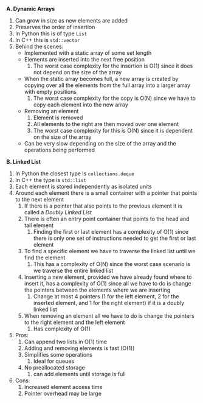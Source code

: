 **A. **Dynamic Arrays****

1. Can grow in size as new elements are added
2. Preserves the order of insertion
3. In Python this is of type ```List```
4. In C++ this is ```std::vector```
5. Behind the scenes:
    - Implemented with a static array of some set length
    - Elements are inserted into the next free position
      1. The worst case complexity for the insertion is O(1) since it does not depend on the size of the array
    - When the static array becomes full, a new array is created by copying over all the elements from the full array into a larger array with empty positions
      1. The worst case complexity for the copy is O(N) since we have to copy each element into the new array
    - Removing an element
      1. Element is removed
      2. All elements to the right are then moved over one element
      3. The worst case complexity for this is O(N) since it is dependent on the size of the array
    - Can be very slow depending on the size of the array and the operations being performed

**B. Linked List**

1. In Python the closest type is ```collections.deque```
2. In C++ the type is ```std::list```
3. Each element is stored independently as isolated units
4. Around each element there is a small container with a pointer that points to the next element
    1. If there is a pointer that also points to the previous element it is called a *Doubly Linked List*
    2. There is often an entry point container that points to the head and tail element
        1. Finding the first or last element has a complexity of O(1) since there is only one set of instructions needed to get the first or last element
    3. To find a specific element we have to traverse the linked list until we find the element
        1. This has a complexity of O(N) since the worst case scenario is we traverse the entire linked list
    4. Inserting a new element, provided we have already found where to insert it, has a complexity of O(1) since all we have to do is change the pointers between the elements where we are inserting
        1. Change at most 4 pointers (1 for the left element, 2 for the inserted element, and 1 for the right element) if it is a doubly linked list
    5. When removing an element all we have to do is change the pointers to the right element and the left element
        1. Has complexity of O(1)
5. Pros:
    1. Can append two lists in O(1) time
    2. Adding and removing elements is fast (O(1))
    3. Simplifies some operations
        1. Ideal for queues
    4. No preallocated storage
        1. can add elements until storage is full
6. Cons:
    1. Increased element access time
    2. Pointer overhead may be large
    
